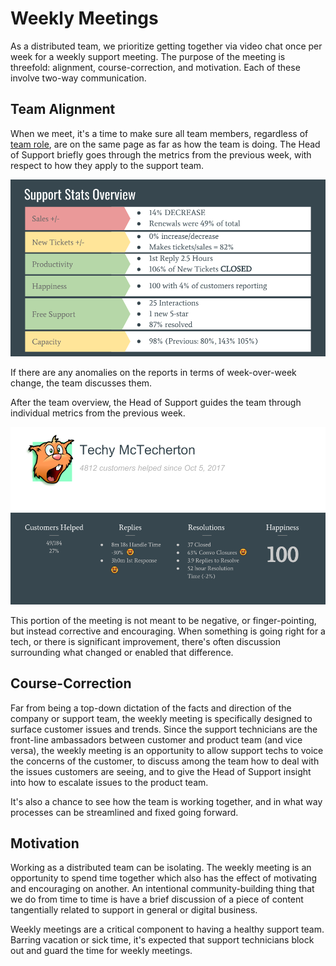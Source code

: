 # Weekly Meetings

As a distributed team, we prioritize getting together via video chat once per week for a weekly support meeting. The purpose of the meeting is threefold: alignment, course-correction, and motivation. Each of these involve two-way communication.

## Team Alignment

When we meet, it's a time to make sure all team members, regardless of [team role](team-roles.md), are on the same page as far as how the team is doing. The Head of Support briefly goes through the metrics from the previous week, with respect to how they apply to the support team.

![Sample weekly meeting team report, showcasing a graph. In the sample data is &apos;Sales +/-: 14% Decrease, New Tickets +/-: 0% increase, Tickets/sales: 82%, Productivity: 1st reply 2.5 hours, Happiness: 100 % from 10% of customers, Free Support: 25 interaction with 1 5-star and 87% resolved, Capacity 98%&apos;](../.gitbook/assets/report-sample-group.png)

If there are any anomalies on the reports in terms of week-over-week change, the team discusses them.

After the team overview, the Head of Support guides the team through individual metrics from the previous week.

![Sample report of individual support team member metrics. The Sample technician is named &apos;Techy McTecherton&apos; and the following data is shown: &apos;Customers Helped: 49/184, 27%&apos; &apos;Replies: 8m 18s reply time, 3 hour 0 minute 1st response time&apos; &apos;37 closed tickets, 63% closed, 3.9 replies to resolve, 52 hour resolution time&apos; &apos;Happiness: 100&apos; ](../.gitbook/assets/report-sample-individual.png)

This portion of the meeting is not meant to be negative, or finger-pointing, but instead corrective and encouraging. When something is going right for a tech, or there is significant improvement, there's often discussion surrounding what changed or enabled that difference.

## Course-Correction

Far from being a top-down dictation of the facts and direction of the company or support team, the weekly meeting is specifically designed to surface customer issues and trends. Since the support technicians are the front-line ambassadors between customer and product team \(and vice versa\), the weekly meeting is an opportunity to allow support techs to voice the concerns of the customer, to discuss among the team how to deal with the issues customers are seeing, and to give the Head of Support insight into how to escalate issues to the product team.

It's also a chance to see how the team is working together, and in what way processes can be streamlined and fixed going forward.

## Motivation

Working as a distributed team can be isolating. The weekly meeting is an opportunity to spend time together which also has the effect of motivating and encouraging on another. An intentional community-building thing that we do from time to time is have a brief discussion of a piece of content tangentially related to support in general or digital business.

Weekly meetings are a critical component to having a healthy support team. Barring vacation or sick time, it's expected that support technicians block out and guard the time for weekly meetings.

